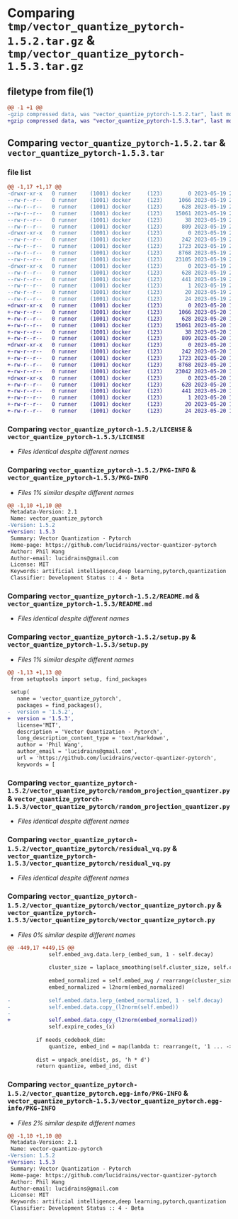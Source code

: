 # Comparing `tmp/vector_quantize_pytorch-1.5.2.tar.gz` & `tmp/vector_quantize_pytorch-1.5.3.tar.gz`

## filetype from file(1)

```diff
@@ -1 +1 @@
-gzip compressed data, was "vector_quantize_pytorch-1.5.2.tar", last modified: Fri May 19 22:41:47 2023, max compression
+gzip compressed data, was "vector_quantize_pytorch-1.5.3.tar", last modified: Sat May 20 14:30:19 2023, max compression
```

## Comparing `vector_quantize_pytorch-1.5.2.tar` & `vector_quantize_pytorch-1.5.3.tar`

### file list

```diff
@@ -1,17 +1,17 @@
-drwxr-xr-x   0 runner    (1001) docker     (123)        0 2023-05-19 22:41:47.498260 vector_quantize_pytorch-1.5.2/
--rw-r--r--   0 runner    (1001) docker     (123)     1066 2023-05-19 22:41:37.000000 vector_quantize_pytorch-1.5.2/LICENSE
--rw-r--r--   0 runner    (1001) docker     (123)      628 2023-05-19 22:41:47.498260 vector_quantize_pytorch-1.5.2/PKG-INFO
--rw-r--r--   0 runner    (1001) docker     (123)    15061 2023-05-19 22:41:37.000000 vector_quantize_pytorch-1.5.2/README.md
--rw-r--r--   0 runner    (1001) docker     (123)       38 2023-05-19 22:41:47.498260 vector_quantize_pytorch-1.5.2/setup.cfg
--rw-r--r--   0 runner    (1001) docker     (123)      809 2023-05-19 22:41:37.000000 vector_quantize_pytorch-1.5.2/setup.py
-drwxr-xr-x   0 runner    (1001) docker     (123)        0 2023-05-19 22:41:47.498260 vector_quantize_pytorch-1.5.2/vector_quantize_pytorch/
--rw-r--r--   0 runner    (1001) docker     (123)      242 2023-05-19 22:41:37.000000 vector_quantize_pytorch-1.5.2/vector_quantize_pytorch/__init__.py
--rw-r--r--   0 runner    (1001) docker     (123)     1723 2023-05-19 22:41:37.000000 vector_quantize_pytorch-1.5.2/vector_quantize_pytorch/random_projection_quantizer.py
--rw-r--r--   0 runner    (1001) docker     (123)     8768 2023-05-19 22:41:37.000000 vector_quantize_pytorch-1.5.2/vector_quantize_pytorch/residual_vq.py
--rw-r--r--   0 runner    (1001) docker     (123)    23105 2023-05-19 22:41:37.000000 vector_quantize_pytorch-1.5.2/vector_quantize_pytorch/vector_quantize_pytorch.py
-drwxr-xr-x   0 runner    (1001) docker     (123)        0 2023-05-19 22:41:47.498260 vector_quantize_pytorch-1.5.2/vector_quantize_pytorch.egg-info/
--rw-r--r--   0 runner    (1001) docker     (123)      628 2023-05-19 22:41:47.000000 vector_quantize_pytorch-1.5.2/vector_quantize_pytorch.egg-info/PKG-INFO
--rw-r--r--   0 runner    (1001) docker     (123)      441 2023-05-19 22:41:47.000000 vector_quantize_pytorch-1.5.2/vector_quantize_pytorch.egg-info/SOURCES.txt
--rw-r--r--   0 runner    (1001) docker     (123)        1 2023-05-19 22:41:47.000000 vector_quantize_pytorch-1.5.2/vector_quantize_pytorch.egg-info/dependency_links.txt
--rw-r--r--   0 runner    (1001) docker     (123)       20 2023-05-19 22:41:47.000000 vector_quantize_pytorch-1.5.2/vector_quantize_pytorch.egg-info/requires.txt
--rw-r--r--   0 runner    (1001) docker     (123)       24 2023-05-19 22:41:47.000000 vector_quantize_pytorch-1.5.2/vector_quantize_pytorch.egg-info/top_level.txt
+drwxr-xr-x   0 runner    (1001) docker     (123)        0 2023-05-20 14:30:19.344693 vector_quantize_pytorch-1.5.3/
+-rw-r--r--   0 runner    (1001) docker     (123)     1066 2023-05-20 14:30:09.000000 vector_quantize_pytorch-1.5.3/LICENSE
+-rw-r--r--   0 runner    (1001) docker     (123)      628 2023-05-20 14:30:19.344693 vector_quantize_pytorch-1.5.3/PKG-INFO
+-rw-r--r--   0 runner    (1001) docker     (123)    15061 2023-05-20 14:30:09.000000 vector_quantize_pytorch-1.5.3/README.md
+-rw-r--r--   0 runner    (1001) docker     (123)       38 2023-05-20 14:30:19.344693 vector_quantize_pytorch-1.5.3/setup.cfg
+-rw-r--r--   0 runner    (1001) docker     (123)      809 2023-05-20 14:30:09.000000 vector_quantize_pytorch-1.5.3/setup.py
+drwxr-xr-x   0 runner    (1001) docker     (123)        0 2023-05-20 14:30:19.344693 vector_quantize_pytorch-1.5.3/vector_quantize_pytorch/
+-rw-r--r--   0 runner    (1001) docker     (123)      242 2023-05-20 14:30:09.000000 vector_quantize_pytorch-1.5.3/vector_quantize_pytorch/__init__.py
+-rw-r--r--   0 runner    (1001) docker     (123)     1723 2023-05-20 14:30:09.000000 vector_quantize_pytorch-1.5.3/vector_quantize_pytorch/random_projection_quantizer.py
+-rw-r--r--   0 runner    (1001) docker     (123)     8768 2023-05-20 14:30:09.000000 vector_quantize_pytorch-1.5.3/vector_quantize_pytorch/residual_vq.py
+-rw-r--r--   0 runner    (1001) docker     (123)    23042 2023-05-20 14:30:09.000000 vector_quantize_pytorch-1.5.3/vector_quantize_pytorch/vector_quantize_pytorch.py
+drwxr-xr-x   0 runner    (1001) docker     (123)        0 2023-05-20 14:30:19.344693 vector_quantize_pytorch-1.5.3/vector_quantize_pytorch.egg-info/
+-rw-r--r--   0 runner    (1001) docker     (123)      628 2023-05-20 14:30:19.000000 vector_quantize_pytorch-1.5.3/vector_quantize_pytorch.egg-info/PKG-INFO
+-rw-r--r--   0 runner    (1001) docker     (123)      441 2023-05-20 14:30:19.000000 vector_quantize_pytorch-1.5.3/vector_quantize_pytorch.egg-info/SOURCES.txt
+-rw-r--r--   0 runner    (1001) docker     (123)        1 2023-05-20 14:30:19.000000 vector_quantize_pytorch-1.5.3/vector_quantize_pytorch.egg-info/dependency_links.txt
+-rw-r--r--   0 runner    (1001) docker     (123)       20 2023-05-20 14:30:19.000000 vector_quantize_pytorch-1.5.3/vector_quantize_pytorch.egg-info/requires.txt
+-rw-r--r--   0 runner    (1001) docker     (123)       24 2023-05-20 14:30:19.000000 vector_quantize_pytorch-1.5.3/vector_quantize_pytorch.egg-info/top_level.txt
```

### Comparing `vector_quantize_pytorch-1.5.2/LICENSE` & `vector_quantize_pytorch-1.5.3/LICENSE`

 * *Files identical despite different names*

### Comparing `vector_quantize_pytorch-1.5.2/PKG-INFO` & `vector_quantize_pytorch-1.5.3/PKG-INFO`

 * *Files 1% similar despite different names*

```diff
@@ -1,10 +1,10 @@
 Metadata-Version: 2.1
 Name: vector_quantize_pytorch
-Version: 1.5.2
+Version: 1.5.3
 Summary: Vector Quantization - Pytorch
 Home-page: https://github.com/lucidrains/vector-quantizer-pytorch
 Author: Phil Wang
 Author-email: lucidrains@gmail.com
 License: MIT
 Keywords: artificial intelligence,deep learning,pytorch,quantization
 Classifier: Development Status :: 4 - Beta
```

### Comparing `vector_quantize_pytorch-1.5.2/README.md` & `vector_quantize_pytorch-1.5.3/README.md`

 * *Files identical despite different names*

### Comparing `vector_quantize_pytorch-1.5.2/setup.py` & `vector_quantize_pytorch-1.5.3/setup.py`

 * *Files 1% similar despite different names*

```diff
@@ -1,13 +1,13 @@
 from setuptools import setup, find_packages
 
 setup(
   name = 'vector_quantize_pytorch',
   packages = find_packages(),
-  version = '1.5.2',
+  version = '1.5.3',
   license='MIT',
   description = 'Vector Quantization - Pytorch',
   long_description_content_type = 'text/markdown',
   author = 'Phil Wang',
   author_email = 'lucidrains@gmail.com',
   url = 'https://github.com/lucidrains/vector-quantizer-pytorch',
   keywords = [
```

### Comparing `vector_quantize_pytorch-1.5.2/vector_quantize_pytorch/random_projection_quantizer.py` & `vector_quantize_pytorch-1.5.3/vector_quantize_pytorch/random_projection_quantizer.py`

 * *Files identical despite different names*

### Comparing `vector_quantize_pytorch-1.5.2/vector_quantize_pytorch/residual_vq.py` & `vector_quantize_pytorch-1.5.3/vector_quantize_pytorch/residual_vq.py`

 * *Files identical despite different names*

### Comparing `vector_quantize_pytorch-1.5.2/vector_quantize_pytorch/vector_quantize_pytorch.py` & `vector_quantize_pytorch-1.5.3/vector_quantize_pytorch/vector_quantize_pytorch.py`

 * *Files 0% similar despite different names*

```diff
@@ -449,17 +449,15 @@
             self.embed_avg.data.lerp_(embed_sum, 1 - self.decay)
 
             cluster_size = laplace_smoothing(self.cluster_size, self.codebook_size, self.eps) * self.cluster_size.sum(dim = -1, keepdim = True)
 
             embed_normalized = self.embed_avg / rearrange(cluster_size, '... -> ... 1')
             embed_normalized = l2norm(embed_normalized)
 
-            self.embed.data.lerp_(embed_normalized, 1 - self.decay)
-            self.embed.data.copy_(l2norm(self.embed))
-
+            self.embed.data.copy_(l2norm(embed_normalized))
             self.expire_codes_(x)
 
         if needs_codebook_dim:
             quantize, embed_ind = map(lambda t: rearrange(t, '1 ... -> ...'), (quantize, embed_ind))
 
         dist = unpack_one(dist, ps, 'h * d')
         return quantize, embed_ind, dist
```

### Comparing `vector_quantize_pytorch-1.5.2/vector_quantize_pytorch.egg-info/PKG-INFO` & `vector_quantize_pytorch-1.5.3/vector_quantize_pytorch.egg-info/PKG-INFO`

 * *Files 2% similar despite different names*

```diff
@@ -1,10 +1,10 @@
 Metadata-Version: 2.1
 Name: vector-quantize-pytorch
-Version: 1.5.2
+Version: 1.5.3
 Summary: Vector Quantization - Pytorch
 Home-page: https://github.com/lucidrains/vector-quantizer-pytorch
 Author: Phil Wang
 Author-email: lucidrains@gmail.com
 License: MIT
 Keywords: artificial intelligence,deep learning,pytorch,quantization
 Classifier: Development Status :: 4 - Beta
```

